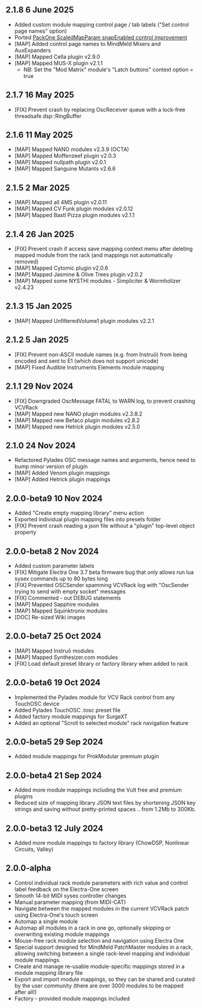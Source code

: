 ## 2.1.8 6 June 2025

- Added custom module mapping control page / tab labels ("Set control page names" option)
- Ported [PackOne ScaledMapParam snapEnabled control improvement](https://github.com/stoermelder/vcvrack-packone/commit/3369bec1bf2eb6ba5878f382f76da704fb32829e)
- [MAP] Added control page names to MindMeld Mixers and AuxExpanders
- [MAP] Mapped Cella plugin v2.9.0
- [MAP] Mapped MUS-X plugin v2.1.1
  - NB: Set the "Mod Matrix" module's "Latch buttons" context option = true


## 2.1.7 16 May 2025

- [FIX] Prevent crash by replacing OscReceiver queue with a lock-free threadsafe dsp::RingBuffer

## 2.1.6 11 May 2025

- [MAP] Mapped NANO modules v2.3.9 (OCTA)
- [MAP] Mapped Moffenzeef plugin v2.0.3
- [MAP] Mapped nullpath plugin v2.0.1
- [MAP] Mapped Sanguine Mutants v2.6.6  

## 2.1.5 2 Mar 2025

- [MAP] Mapped all 4MS plugin v2.0.11
- [MAP] Mapped CV Funk plugin modules v2.0.12
- [MAP] Mapped Bastl Pizza plugin modules v2.1.1

## 2.1.4 26 Jan 2025

- [FIX] Prevent crash if access save mapping context menu after deleting mapped module from the rack (and mappings not automatically removed)
- [MAP] Mapped Cytomic plugin v2.0.6
- [MAP] Mapped Jasmine & Olive Trees plugin v2.0.2
- [MAP] Mapped some NYSTHI modules - Simpliciter & Wormholizer v2.4.23

## 2.1.3 15 Jan 2025

- [MAP] Mapped UnfilteredVolume1 plugin modules v2.2.1

## 2.1.2 5 Jan 2025

- [FIX] Prevent non-ASCII module names (e.g. from Instruō) from being encoded and sent to E1 (which does not support unicode)
- [MAP] Fixed Audible Instruments Elements module mapping

## 2.1.1 29 Nov 2024

- [FIX] Downgraded OscMessage FATAL to WARN log, to prevent crashing VCVRack
- [MAP] Mapped new NANO plugin modules v2.3.8.2
- [MAP] Mapped new Befaco plugin modules v2.8.2
- [MAP] Mapped new Hetrick plugin modules v2.5.0

## 2.1.0 24 Nov 2024

- Refactored Pylades OSC message names and arguments, hence need to bump minor version of plugin
- [MAP] Added Venom plugin mappings
- [MAP] Added Hetrick plugin mappings

## 2.0.0-beta9 10 Nov 2024

- Added "Create empty mapping library" menu action
- Exported individual plugin mapping files into presets folder
- [FIX] Prevent crash reading a json file without a "plugin" top-level object property

## 2.0.0-beta8 2 Nov 2024

- Added custom parameter labels
- [FIX] Mitigate Electra One 3.7 beta firmware bug that only allows run lua sysex commands up to 80 bytes long
- [FIX] Prevented OSCSender spamming VCVRack log with "OscSender trying to send with empty socket" messages
- [FIX] Commented - out DEBUG statements
- [MAP] Mapped Sapphire modules
- [MAP] Mapped Squinktronix modules
- [DOC] Re-sized Wiki images

## 2.0.0-beta7 25 Oct 2024

- [MAP] Mapped Instruō modules
- [MAP] Mapped Synthesizer.com modules
- [FIX] Load default preset library or factory library when added to rack

## 2.0.0-beta6 19 Oct 2024

- Implemented the Pylades module for VCV Rack control from any TouchOSC device
- Added Pylades TouchOSC .tosc preset file
- Added factory module mappings for SurgeXT
- Added an optional "Scroll to selected module" rack navigation feature

## 2.0.0-beta5 29 Sep 2024

- Added module mappings for ProkModular premium plugin

## 2.0.0-beta4 21 Sep 2024

- Added more module mappings including the Vult free and premium plugins
- Reduced size of mapping library JSON text files by shortening JSON key strings and saving without pretty-printed spaces .. from 1.2Mb to 300Kb.

## 2.0.0-beta3 12 July 2024

- Added more module mappings to factory library (ChowDSP, Nonlinear Circuits, Valley)

## 2.0.0-alpha

- Control individual rack module parameters with rich value and control label feedback on the Electra-One screen
- Smooth 14-bit MIDI sysex controller changes
- Manual parameter mapping (from MIDI-CAT)
- Navigate between the mapped modules in the current VCVRack patch using Electra-One's touch screen
- Automap a single module
- Automap all modules in a rack in one go, optionally skipping or overwriting existing module mappings
- Mouse-free rack module selection and navigation using Electra One
- Special support designed for MindMeld PatchMaster modules in a rack, allowing switching between a single rack-level mapping and individual module mappings.
- Create and manage re-usable module-specific mappings stored in a module mapping library file
- Export and import module mappings, so they can be shared and curated by the user community (there are over 3000 modules to be mapped after all!)
- Factory - provided module mappings included